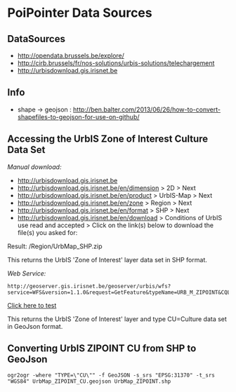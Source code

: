 PoiPointer Data Sources
=======================

DataSources
--
* http://opendata.brussels.be/explore/
* http://cirb.brussels/fr/nos-solutions/urbis-solutions/telechargement
* http://urbisdownload.gis.irisnet.be


Info
--
* shape -> geojson : http://ben.balter.com/2013/06/26/how-to-convert-shapefiles-to-geojson-for-use-on-github/


Accessing the UrbIS Zone of Interest Culture Data Set
--

*Manual download:*

* http://urbisdownload.gis.irisnet.be
* http://urbisdownload.gis.irisnet.be/en/dimension > 2D > Next
* http://urbisdownload.gis.irisnet.be/en/product > UrbIS-Map > Next
* http://urbisdownload.gis.irisnet.be/en/zone > Region > Next
* http://urbisdownload.gis.irisnet.be/en/format > SHP > Next
* http://urbisdownload.gis.irisnet.be/en/download > Conditions of UrbIS use read and accepted > Click on the link(s) below to download the file(s) you asked for:

Result: /Region/UrbMap_SHP.zip

This returns the UrbIS 'Zone of Interest' layer data set in SHP format.


*Web Service:*

    http://geoserver.gis.irisnet.be/geoserver/urbis/wfs?service=WFS&version=1.1.0&request=GetFeature&typeName=URB_M_ZIPOINT&CQL_FILTER=TYPE=%27CU%27&outputFormat=json

[Click here to test](http://geoserver.gis.irisnet.be/geoserver/urbis/wfs?service=WFS&version=1.1.0&request=GetFeature&typeName=URB_M_ZIPOINT&CQL_FILTER=TYPE=%27CU%27&outputFormat=json)

This returns the UrbIS 'Zone of Interest' layer and type CU=Culture data set in GeoJson format.



Converting UrbIS ZIPOINT CU from SHP to GeoJson
--

    ogr2ogr -where "TYPE=\"CU\"" -f GeoJSON -s_srs "EPSG:31370" -t_srs "WGS84" UrbMap_ZIPOINT_CU.geojson UrbMap_ZIPOINT.shp
